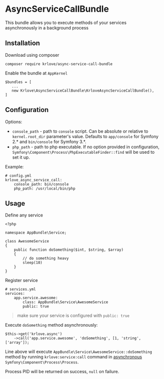 AsyncServiceCallBundle
========================

This bundle allows you to execute methods of your services asynchronously in a background process

Installation
------------
Download using composer

    composer require krlove/async-service-call-bundle

Enable the bundle at `AppKernel`

    $bundles = [
       ...
       new Krlove\AsyncServiceCallBundle\KrloveAsyncServiceCallBundle(),
    ]
    
Configuration
-------------
Options:

- `console_path` - path to `console` script.
Can be absolute or relative to `kernel.root_dir` parameter's value.
Defaults to `app/console` for Symfony 2.* and `bin/console` for Symfony 3.*.
- `php_path` - path to php executable. If no option provided in configuration, `Symfony\Component\Process\PhpExecutableFinder::find` will be used to set it up.

Example:

    # config.yml
    krlove_async_service_call:
        console_path: bin/console
        php_path: /usr/local/bin/php

Usage
-----
Define any service

    <?php
        
    namespace AppBundle\Service;
        
    class AwesomeService
    {
        public function doSomething($int, $string, $array)
        {
            // do something heavy
            sleep(10)
        }
    }

Register service

    # services.yml
    services:
        app.service.awesome:
            class: AppBundle\Service\AwesomeService
            public: true

> make sure your service is configured with `public: true`

Execute `doSomething` method asynchronously:

    $this->get('krlove.async')
        ->call('app.service.awesome', 'doSomething', [1, 'string', ['array']);

Line above will execute `AppBundle\Service\AwesomeService::doSomething` method by running `krlove:service:call` command in [asynchronous](https://stackoverflow.com/a/222445/1667170) `Symfony\Component\Process\Process`.

Process PID will be returned on success, `null` on failure.